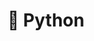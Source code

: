 ---
layout: page

parent_id: 1.1-tools
id: 1-python
title: 🐍 Python
notebook: notebook.ipynb

img_logo: Python.png
---